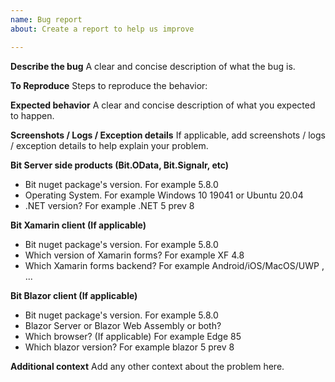 ```yaml
---
name: Bug report
about: Create a report to help us improve

---
```


**Describe the bug**
A clear and concise description of what the bug is.

**To Reproduce**
Steps to reproduce the behavior:

**Expected behavior**
A clear and concise description of what you expected to happen.

**Screenshots / Logs / Exception details**
If applicable, add screenshots / logs / exception details to help explain your problem.

**Bit Server side products (Bit.OData, Bit.Signalr, etc)**
- Bit nuget package's version. For example 5.8.0
- Operating System. For example Windows 10 19041 or Ubuntu 20.04
- .NET version? For example .NET 5 prev 8

**Bit Xamarin client (If applicable)**
- Bit nuget package's version. For example 5.8.0
- Which version of Xamarin forms? For example XF 4.8
- Which Xamarin forms backend? For example Android/iOS/MacOS/UWP , ...

**Bit Blazor client (If applicable)**
- Bit nuget package's version. For example 5.8.0
- Blazor Server or Blazor Web Assembly or both?
- Which browser? (If applicable) For example Edge 85
- Which blazor version? For example blazor 5 prev 8

**Additional context**
Add any other context about the problem here.
